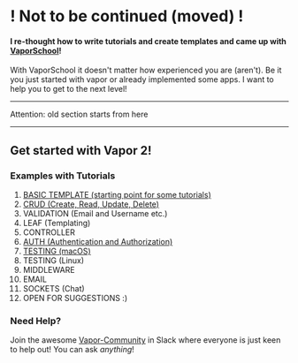 # ! Not to be continued (moved) !
#### I re-thought how to write tutorials and create templates and came up with <a href="https://github.com/vaporberlin/vaporschool">VaporSchool</a>!
With VaporSchool it doesn't matter how experienced you are (aren't). Be it you just started with vapor or already implemented some apps. I want to help you to get to the next level!
________________________________________________
Attention: old section starts from here
________________________________________________
## Get started with Vapor 2!
### Examples with Tutorials

1. [BASIC TEMPLATE (starting point for some tutorials)](Examples/basic-example)
2. [CRUD (Create, Read, Update, Delete)](Examples/crud-example)
3. VALIDATION (Email and Username etc.)
4. LEAF (Templating)
5. CONTROLLER
6. [AUTH (Authentication and Authorization)](Examples/auth-example)
7. [TESTING (macOS)](Examples/test-example)
8. TESTING (Linux)
9. MIDDLEWARE
10. EMAIL
11. SOCKETS (Chat)
12. OPEN FOR SUGGESTIONS :)

### Need Help?
Join the awesome [Vapor-Community](http://vapor.team/) in Slack where everyone is just keen to help out! You can ask <i>anything</i>!
